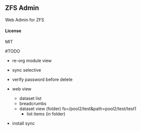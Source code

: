 ## ZFS Admin

Web Admin for ZFS

#### License

MIT

#TODO

- re-org module view
- sync selective
- verify password before delete
- web view
	- dataset list
	- breadcrumbs
	- dataset view (folder) fs=/pool2/test&path=pool2/test/test1
		- list items (in folder)

- install sync
